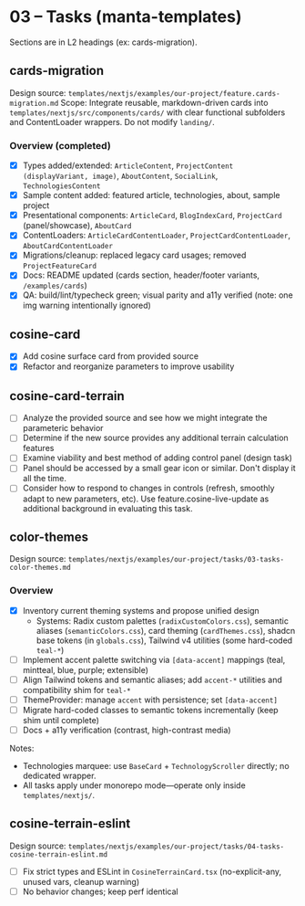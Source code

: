 # 03 – Tasks (manta-templates)
Sections are in L2 headings (ex: cards-migration).

## cards-migration
Design source: `templates/nextjs/examples/our-project/feature.cards-migration.md`
Scope: Integrate reusable, markdown-driven cards into `templates/nextjs/src/components/cards/` with clear functional subfolders and ContentLoader wrappers. Do not modify `landing/`.

### Overview (completed)
- [x] Types added/extended: `ArticleContent`, `ProjectContent (displayVariant, image)`, `AboutContent`, `SocialLink`, `TechnologiesContent`
- [x] Sample content added: featured article, technologies, about, sample project
- [x] Presentational components: `ArticleCard`, `BlogIndexCard`, `ProjectCard` (panel/showcase), `AboutCard`
- [x] ContentLoaders: `ArticleCardContentLoader`, `ProjectCardContentLoader`, `AboutCardContentLoader`
- [x] Migrations/cleanup: replaced legacy card usages; removed `ProjectFeatureCard`
- [x] Docs: README updated (cards section, header/footer variants, `/examples/cards`)
- [x] QA: build/lint/typecheck green; visual parity and a11y verified (note: one img warning intentionally ignored)

## cosine-card
- [x] Add cosine surface card from provided source
- [x] Refactor and reorganize parameters to improve usability

## cosine-card-terrain
- [ ] Analyze the provided source and see how we might integrate the parameteric behavior
- [ ] Determine if the new source provides any additional terrain calculation features
- [ ] Examine viability and best method of adding control panel (design task)
- [ ] Panel should be accessed by a small gear icon or similar.  Don't display it all the time.
- [ ] Consider how to respond to changes in controls (refresh, smoothly adapt to new parameters, etc).  Use feature.cosine-live-update as additional background in evaluating this task.

## color-themes 
Design source: `templates/nextjs/examples/our-project/tasks/03-tasks-color-themes.md`

### Overview
- [x] Inventory current theming systems and propose unified design
  - Systems: Radix custom palettes (`radixCustomColors.css`), semantic aliases (`semanticColors.css`), card theming (`cardThemes.css`), shadcn base tokens (in `globals.css`), Tailwind v4 utilities (some hard-coded `teal-*`)
- [ ] Implement accent palette switching via `[data-accent]` mappings (teal, mintteal, blue, purple; extensible)
- [ ] Align Tailwind tokens and semantic aliases; add `accent-*` utilities and compatibility shim for `teal-*`
- [ ] ThemeProvider: manage `accent` with persistence; set `[data-accent]`
- [ ] Migrate hard-coded classes to semantic tokens incrementally (keep shim until complete)
- [ ] Docs + a11y verification (contrast, high-contrast media)

Notes:
- Technologies marquee: use `BaseCard` + `TechnologyScroller` directly; no dedicated wrapper.
- All tasks apply under monorepo mode—operate only inside `templates/nextjs/`.

## cosine-terrain-eslint
Design source: `templates/nextjs/examples/our-project/tasks/04-tasks-cosine-terrain-eslint.md`

- [ ] Fix strict types and ESLint in `CosineTerrainCard.tsx` (no-explicit-any, unused vars, cleanup warning)
- [ ] No behavior changes; keep perf identical
